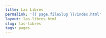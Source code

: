 ```yaml
---
title: Las Libres
permalink: '{{ page.fileSlug }}/index.html'
layout: las-libres.html
slug: las-libres
tags: pages
---
```



